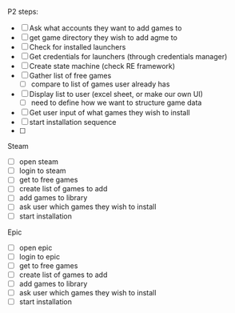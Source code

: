 P2 steps:

- [ ] Ask what accounts they want to add games to
- [ ] get game directory they wish to add agme to 
- [ ] Check for installed launchers
- [ ] Get credentials for launchers (through credentials manager)
- [ ] Create state machine (check RE framework)
- [ ] Gather list of free games
  - [ ] compare to list of games user already has
- [ ] Display list to user (excel sheet, or make our own UI)
  - [ ] need to define how we want to structure game data
- [ ] Get user input of what games they wish to install
- [ ] start installation sequence
- [ ] 

Steam
- [ ] open steam
- [ ] login to steam
- [ ] get to free games
- [ ] create list of games to add
- [ ] add games to library
- [ ] ask user which games they wish to install
- [ ] start installation

Epic
- [ ] open epic
- [ ] login to epic
- [ ] get to free games
- [ ] create list of games to add
- [ ] add games to library
- [ ] ask user which games they wish to install
- [ ] start installation